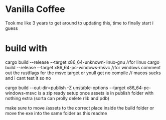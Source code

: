 # Vanilla Coffee
Took me like 3 years to get around to updating this, time to finally start i guess



# build with 

cargo build --release --target x86_64-unknown-linux-gnu        //for linux
cargo build --release --target x86_64-pc-windows-msvc          //for windows  comment out the rustflags for the msvc target or youll get no compile
                                                               // macos sucks and i cant test it so no


cargo build --out-dir=publish -Z unstable-options --target x86_64-pc-windows-msvc
is a zip ready setup once assets is in publish folder with nothing extra (sorta can prolly delete rlib and pdb)


make sure to move /assets to the correct place inside the build folder or move the exe into the same folder as this readme


